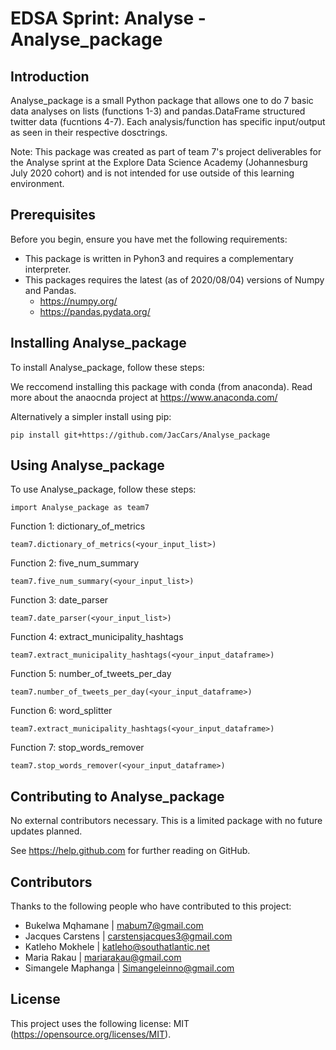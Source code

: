 # EDSA Sprint: Analyse - Analyse_package

## Introduction

Analyse_package is a small Python package that allows one to do 7 basic data analyses on lists (functions 1-3)
and pandas.DataFrame structured twitter data (fucntions 4-7). Each analysis/function has specific 
input/output as seen in their respective dosctrings.

Note: This package was created as part of team 7's project deliverables for the Analyse sprint at the 
Explore Data Science Academy (Johannesburg July 2020 cohort)
and is not intended for use outside of this learning environment.

## Prerequisites

Before you begin, ensure you have met the following requirements:
<!--- These are just example requirements. Add, duplicate or remove as required --->
* This package is written in Pyhon3 and requires a complementary interpreter.
* This packages requires the latest (as of 2020/08/04) versions of Numpy and Pandas.
	* https://numpy.org/
	* https://pandas.pydata.org/

## Installing Analyse_package

To install Analyse_package, follow these steps:

We reccomend installing this package with conda (from anaconda). 
Read more about the anaocnda project at https://www.anaconda.com/

Alternatively a simpler install using pip:

```
pip install git+https://github.com/JacCars/Analyse_package
```

## Using Analyse_package

To use Analyse_package, follow these steps:
```
import Analyse_package as team7
```
Function 1: dictionary_of_metrics
```
team7.dictionary_of_metrics(<your_input_list>)
```
Function 2: five_num_summary
```
team7.five_num_summary(<your_input_list>)
```
Function 3: date_parser
```
team7.date_parser(<your_input_list>)
```
Function 4: extract_municipality_hashtags
```
team7.extract_municipality_hashtags(<your_input_dataframe>)
```
Function 5: number_of_tweets_per_day
```
team7.number_of_tweets_per_day(<your_input_dataframe>)
```
Function 6: word_splitter
```
team7.extract_municipality_hashtags(<your_input_dataframe>)
```
Function 7: stop_words_remover
```
team7.stop_words_remover(<your_input_dataframe>)
```
## Contributing to Analyse_package
<!--- If your README is long or you have some specific process or steps you want contributors to follow, consider creating a separate CONTRIBUTING.md file--->
No external contributors necessary. This is a limited package with no future updates planned.

See https://help.github.com for further reading on GitHub.

## Contributors

Thanks to the following people who have contributed to this project:

* Bukelwa Mqhamane   | mabum7@gmail.com
* Jacques Carstens   | carstensjacques3@gmail.com
* Katleho Mokhele    | katleho@southatlantic.net
* Maria Rakau        | mariarakau@gmail.com
* Simangele Maphanga | Simangeleinno@gmail.com


## License
<!--- If you're not sure which open license to use see https://choosealicense.com/--->

This project uses the following license: MIT (https://opensource.org/licenses/MIT).
